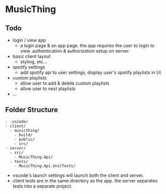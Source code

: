 # MusicThing

## Todo

- login / view app
  - a login page & an app page. the app requires the user to login to view. authentication & authorization setup on server.
- basic client layout
  - styling, etc...
- spotify settings
  - add spotify api to user settings, display user's spotify playlists in UI
- custom playlists
  - allow user to add & delete custom playlists
  - allow user to nest playlists
- ...

## Folder Structure
```
- .vscode/
- client/
  - musicthing/
    - build/
    - public/
    - src/
- server/
  - src/
    - MusicThing.Api/
  - tests/
    - MusicThing.Api.UnitTests/
```

- vscode's launch settings will launch both the client and server. 
- client tests are in the same directory as the app. the server separates tests into a separate project.
